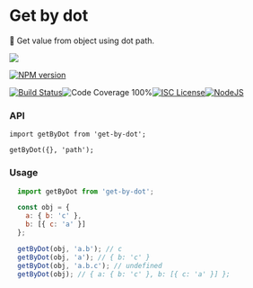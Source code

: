 # Get by dot

🌳 Get value from object using dot path.

<a href="https://nodei.co/npm/get-by-dot/">
  <img src="https://nodei.co/npm/get-by-dot.png?downloads=true">
</a>

[![NPM version](https://badge.fury.io/js/get-by-dot.png)](http://badge.fury.io/js/get-by-dot)

[![Build Status](https://img.shields.io/badge/build-passing-brightgreen.svg?style=flat-square)](https://travis-ci.org/roganmelo/get-by-dot)![Code Coverage 100%](https://img.shields.io/badge/code%20coverage-100%25-green.svg?style=flat-square)[![ISC License](https://img.shields.io/badge/license-ISC-blue.svg?style=flat-square)](https://github.com/roganmelo/get-by-dot/blob/master/LICENSE)[![NodeJS](https://img.shields.io/badge/node-10.15.x-brightgreen.svg?style=flat-square)](https://github.com/roganmelo/fn-spy/blob/master/package.json#L50)

### API
`import getByDot from 'get-by-dot';`

`getByDot({}, 'path');`


### Usage

```js
  import getByDot from 'get-by-dot';

  const obj = {
    a: { b: 'c' },
    b: [{ c: 'a' }]
  };

  getByDot(obj, 'a.b'); // c
  getByDot(obj, 'a'); // { b: 'c' }
  getByDot(obj, 'a.b.c'); // undefined
  getByDot(obj); // { a: { b: 'c' }, b: [{ c: 'a' }] };
```
